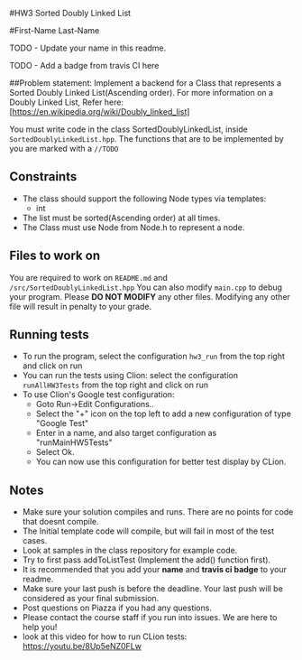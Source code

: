 #HW3 Sorted Doubly Linked List

#First-Name Last-Name

TODO - Update your name in this readme.

TODO - Add a badge from travis CI here

##Problem statement:
Implement a backend for a Class that represents a Sorted Doubly Linked List(Ascending order). 
For more information on a Doubly Linked List, Refer here:
[https://en.wikipedia.org/wiki/Doubly_linked_list]
    
You must write code in the class SortedDoublyLinkedList, inside `SortedDoublyLinkedList.hpp`.
The functions that are to be implemented by you are marked with a `//TODO`     


## Constraints 
* The class should support the following Node types via templates:
    * int
* The list must be sorted(Ascending order) at all times.
* The Class must use Node from Node.h to represent a node.


## Files to work on

You are required to work on `README.md` and `/src/SortedDoublyLinkedList.hpp`
You can also modify `main.cpp` to debug your program.
Please **DO NOT MODIFY** any other files. Modifying any other file will result in penalty to your grade.

## Running tests
* To run the program, select the configuration `hw3_run` from the top right and click on run
* You can run the tests using Clion: select the configuration `runAllHW3Tests` from the top right and click on run
* To use Clion's Google test configuration:
    * Goto Run->Edit Configurations..
    * Select the "+" icon on the top left to add a new configuration of type "Google Test"
    * Enter in a name, and also target configuration as "runMainHW5Tests"
    * Select Ok.
    * You can now use this configuration for better test display by CLion.

## Notes
* Make sure your solution compiles and runs. There are no points for code that doesnt compile.
* The Initial template code will compile, but will fail in most of the test cases.
* Look at samples in the class repository for example code.
* Try to first pass addToListTest (Implement the add() function first).
* It is recommended that you add your **name** and **travis ci badge** to your readme.
* Make sure your last push is before the deadline. Your last push will be considered as your final submission.
* Post questions on Piazza if you had any questions.
* Please contact the course staff if you run into issues. We are here to help you!
* look at this video for how to run CLion tests: https://youtu.be/8Up5eNZ0FLw